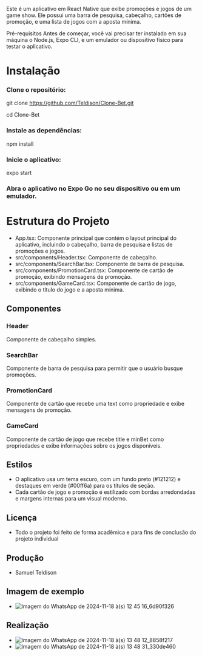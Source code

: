 Este é um aplicativo em React Native que exibe promoções e jogos de um game show. Ele possui uma barra de pesquisa, cabeçalho, cartões de promoção, e uma lista de jogos com a aposta mínima.

Pré-requisitos
Antes de começar, você vai precisar ter instalado em sua máquina o Node.js, Expo CLI, e um emulador ou dispositivo físico para testar o aplicativo.

# Instalação
### Clone o repositório:

git clone https://github.com/Teldison/Clone-Bet.git

cd Clone-Bet

### Instale as dependências:
npm install

### Inicie o aplicativo:
expo start

### Abra o aplicativo no Expo Go no seu dispositivo ou em um emulador.

# Estrutura do Projeto
- App.tsx: Componente principal que contém o layout principal do aplicativo, incluindo o cabeçalho, barra de pesquisa e listas de promoções e jogos.
- src/components/Header.tsx: Componente de cabeçalho.
- src/components/SearchBar.tsx: Componente de barra de pesquisa.
- src/components/PromotionCard.tsx: Componente de cartão de promoção, exibindo mensagens de promoção.
- src/components/GameCard.tsx: Componente de cartão de jogo, exibindo o título do jogo e a aposta mínima.

## Componentes

### Header
Componente de cabeçalho simples.

### SearchBar
Componente de barra de pesquisa para permitir que o usuário busque promoções.

### PromotionCard
Componente de cartão que recebe uma text como propriedade e exibe mensagens de promoção.

### GameCard
Componente de cartão de jogo que recebe title e minBet como propriedades e exibe informações sobre os jogos disponíveis.

## Estilos
- O aplicativo usa um tema escuro, com um fundo preto (#121212) e destaques em verde (#00ff6a) para os títulos de seção.
- Cada cartão de jogo e promoção é estilizado com bordas arredondadas e margens internas para um visual moderno.

## Licença
- Todo o projeto foi feito de forma acadêmica e para fins de conclusão do projeto individual

## Produção
- Samuel Teldison

## Imagem de exemplo

  
- ![Imagem do WhatsApp de 2024-11-18 à(s) 12 45 16_6d90f326](https://github.com/user-attachments/assets/c3bc2a02-5a58-475f-b5fe-bf77acb9cc57)



## Realização

- ![Imagem do WhatsApp de 2024-11-18 à(s) 13 48 12_8858f217](https://github.com/user-attachments/assets/5650f8ee-a4e7-4a4d-853d-6b1c1ebcdec4)
- ![Imagem do WhatsApp de 2024-11-18 à(s) 13 48 31_330de460](https://github.com/user-attachments/assets/e835ea40-5db3-4fbb-838a-cd9971fcb2bd)
